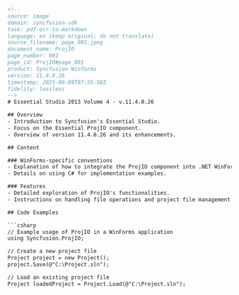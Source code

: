 ```html
<!--
source: image
domain: syncfusion-sdk
task: pdf-ocr-to-markdown
language: en (keep original; do not translate)
source_filename: page_001.jpeg
document_name: ProjIO
page_number: 001
page_id: ProjIO#page_001
product: Syncfusion Winforms
version: 11.4.0.26
timestamp: 2025-08-09T07:55:58Z
fidelity: lossless
-->
# Essential Studio 2013 Volume 4 - v.11.4.0.26

## Overview
- Introduction to Syncfusion's Essential Studio.
- Focus on the Essential ProjIO component.
- Overview of version 11.4.0.26 and its enhancements.

## Content

### WinForms-specific conventions
- Explanation of how to integrate the ProjIO component into .NET WinForms projects.
- Details on using C# for implementation examples.

### Features
- Detailed exploration of ProjIO's functionalities.
- Instructions on handling file operations and project file management.

## Code Examples

```csharp
// Example usage of ProjIO in a WinForms application
using Syncfusion.ProjIO;

// Create a new project file
Project project = new Project();
project.Save(@"C:\Project.sln");

// Load an existing project file
Project loadedProject = Project.Load(@"C:\Project.sln");
```

<!-- tags: [Syncfusion, Essential Studio, Winforms, ProjIO, version 11.4.0.26] keywords: [Syncfusion ProjectIO, file operations, WinForms integration, C#, project management, essential studio 2013, volume 4] -->
```